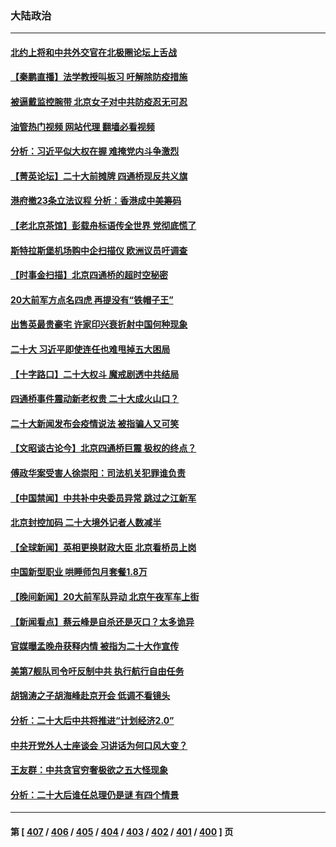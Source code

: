 ### 大陆政治
---
#### [北约上将和中共外交官在北极圈论坛上舌战](../../pages/ncid277/n13846333.md?10161118) 
#### [【秦鹏直播】法学教授叫板习 吁解除防疫措施](../../pages/ncid277/n13846298.md?10161118) 
#### [被逼戴监控腕带 北京女子对中共防疫忍无可忍](../../pages/ncid277/n13846301.md?10161118) 
#### [油管热门视频 网站代理 翻墙必看视频](http://132.145.103.77:81/youtube.html?10161118)
#### [分析：习近平似大权在握 难掩党内斗争激烈](../../pages/ncid277/n13846220.md?10161118) 
#### [【菁英论坛】二十大前摊牌 四通桥现反共义旗](../../pages/ncid277/n13846297.md?10161118) 
#### [港府撤23条立法议程 分析：香港成中美筹码](../../pages/ncid277/n13846275.md?10161118) 
#### [【老北京茶馆】彭载舟标语传全世界 党彻底慌了](../../pages/ncid277/n13846293.md?10161118) 
#### [斯特拉斯堡机场购中企扫描仪 欧洲议员吁调查](../../pages/ncid277/n13846264.md?10161118) 
#### [【时事金扫描】北京四通桥的超时空秘密](../../pages/ncid277/n13845671.md?10161118) 
#### [20大前军方点名四虎 再提没有“铁帽子王”](../../pages/ncid277/n13846254.md?10161118) 
#### [出售英最贵豪宅 许家印兴衰折射中国何种现象](../../pages/ncid277/n13846221.md?10161118) 
#### [二十大 习近平即使连任也难甩掉五大困局](../../pages/ncid277/n13846189.md?10161118) 
#### [【十字路口】二十大权斗 魔戒剧透中共结局](../../pages/ncid277/n13846092.md?10161118) 
#### [四通桥事件震动新老权贵 二十大成火山口？](../../pages/ncid277/n13846024.md?10161118) 
#### [二十大新闻发布会疫情说法 被指骗人又可笑](../../pages/ncid277/n13846000.md?10161118) 
#### [【文昭谈古论今】北京四通桥巨震 极权的终点？](../../pages/ncid277/n13846158.md?10161118) 
#### [傅政华案受害人徐崇阳：司法机关犯罪谁负责](../../pages/ncid277/n13846107.md?10161118) 
#### [【中国禁闻】中共补中央委员异常 跳过之江新军](../../pages/ncid277/n13845995.md?10161118) 
#### [北京封控加码 二十大境外记者人数减半](../../pages/ncid277/n13846070.md?10161118) 
#### [【全球新闻】英相更换财政大臣 北京看桥员上岗](../../pages/ncid277/n13845996.md?10161118) 
#### [中国新型职业 哄睡师包月套餐1.8万](../../pages/ncid277/n13845990.md?10161118) 
#### [【晚间新闻】20大前军队异动 北京午夜军车上街](../../pages/ncid277/n13845997.md?10161118) 
#### [【新闻看点】蔡云峰是自杀还是灭口？太多诡异](../../pages/ncid277/n13845587.md?10161118) 
#### [官媒曝孟晚舟获释内情 被指为二十大作宣传](../../pages/ncid277/n13845964.md?10161118) 
#### [美第7舰队司令吁反制中共 执行航行自由任务](../../pages/ncid277/n13845955.md?10161118) 
#### [胡锦涛之子胡海峰赴京开会 低调不看镜头](../../pages/ncid277/n13845883.md?10161118) 
#### [分析：二十大后中共将推进“计划经济2.0”](../../pages/ncid277/n13845828.md?10161118) 
#### [中共开党外人士座谈会 习讲话为何口风大变？](../../pages/ncid277/n13845752.md?10161118) 
#### [王友群：中共贪官穷奢极欲之五大怪现象](../../pages/ncid277/n13845720.md?10161118) 
#### [分析：二十大后谁任总理仍是谜 有四个情景](../../pages/ncid277/n13845664.md?10161118) 

---
#### 第 [ [407](./407.md?10161118) / [406](./406.md?10161118) / [405](./405.md?10161118) / [404](./404.md?10161118) / [403](./403.md?10161118) / [402](./402.md?10161118) / [401](./401.md?10161118) / [400](./400.md?10161118) ] 页
